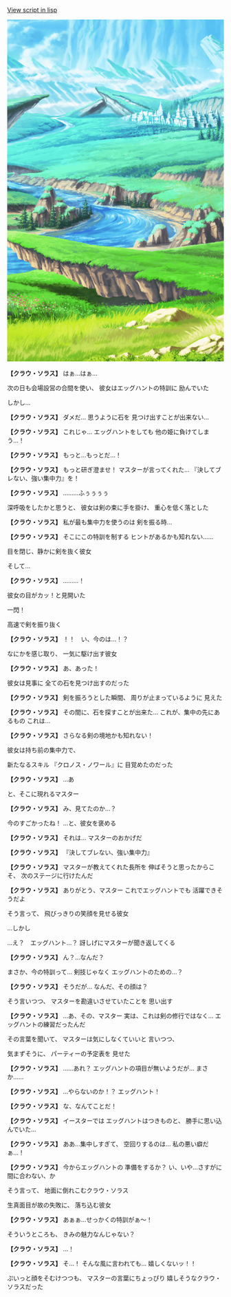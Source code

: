[View script in lisp](../scripts/10272202.txt)

![plain.png](../images/backgrounds/plain.png)

**【クラウ・ソラス】**
はぁ…はぁ…

次の日も会場設営の合間を使い、
彼女はエッグハントの特訓に
励んでいた

しかし…

**【クラウ・ソラス】**
ダメだ…
思うように石を
見つけ出すことが出来ない…

**【クラウ・ソラス】**
これじゃ…
エッグハントをしても
他の姫に負けてしまう…！

**【クラウ・ソラス】**
もっと…もっとだ…！

**【クラウ・ソラス】**
もっと研ぎ澄ませ！
マスターが言ってくれた…
『決してブレない、強い集中力』を！

**【クラウ・ソラス】**
………ふぅぅぅぅ

深呼吸をしたかと思うと、
彼女は剣の束に手を掛け、
重心を低く落とした

**【クラウ・ソラス】**
私が最も集中力を使うのは
剣を振る時…

**【クラウ・ソラス】**
そこにこの特訓を制する
ヒントがあるかも知れない……

目を閉じ、静かに剣を抜く彼女

そして…

**【クラウ・ソラス】**
………！

彼女の目がカッ！と見開いた

一閃！

高速で剣を振り抜く

**【クラウ・ソラス】**
！！　い、今のは…！？

なにかを感じ取り、
一気に駆け出す彼女

**【クラウ・ソラス】**
あ、あった！

彼女は見事に
全ての石を見つけ出すのだった

**【クラウ・ソラス】**
剣を振ろうとした瞬間、
周りが止まっているように
見えた

**【クラウ・ソラス】**
その間に、石を探すことが出来た…
これが、集中の先にあるもの
これは…

**【クラウ・ソラス】**
さらなる剣の境地かも知れない！

彼女は持ち前の集中力で、

新たなるスキル
『クロノス・ノワール』に
目覚めたのだった

**【クラウ・ソラス】**
…あ

と、そこに現れるマスター

**【クラウ・ソラス】**
み、見てたのか…？

今のすごかったね！
…と、彼女を褒める

**【クラウ・ソラス】**
それは…
マスターのおかげだ

**【クラウ・ソラス】**
『決してブレない、強い集中力』

**【クラウ・ソラス】**
マスターが教えてくれた長所を
伸ばそうと思ったからこそ、
次のステージに行けたんだ

**【クラウ・ソラス】**
ありがとう、マスター
これでエッグハントでも
活躍できそうだよ

そう言って、
飛びっきりの笑顔を見せる彼女

…しかし

…え？　エッグハント…？
訝しげにマスターが聞き返してくる

**【クラウ・ソラス】**
ん？…なんだ？

まさか、今の特訓って…
剣技じゃなく
エッグハントのための…？

**【クラウ・ソラス】**
そうだが…
なんだ、その顔は？

そう言いつつ、
マスターを勘違いさせていたことを
思い出す

**【クラウ・ソラス】**
…あ、その、マスター
実は、これは剣の修行ではなく…
エッグハントの練習だったんだ

その言葉を聞いて、
マスターは気にしなくていいと
言いつつ、

気まずそうに、
パーティーの予定表を
見せた

**【クラウ・ソラス】**
……あれ？
エッグハントの項目が無いようだが…
まさか……

**【クラウ・ソラス】**
…やらないのか！？
エッグハント！

**【クラウ・ソラス】**
な、なんてことだ！

**【クラウ・ソラス】**
イースターでは
エッグハントはつきものと、
勝手に思い込んでいた…

**【クラウ・ソラス】**
ああ…集中しすぎて、
空回りするのは…
私の悪い癖だぁ…！

**【クラウ・ソラス】**
今からエッグハントの
準備をするか？
い、いや…さすがに間に合わない、か

そう言って、
地面に倒れこむクラウ・ソラス

生真面目が故の失敗に、
落ち込む彼女

**【クラウ・ソラス】**
あぁぁ…せっかくの特訓がぁ～！

そういうところも、
きみの魅力なんじゃない？

**【クラウ・ソラス】**
…！

**【クラウ・ソラス】**
そ…！
そんな風に言われても…
嬉しくないッ！！

ぷいっと顔をそむけつつも、
マスターの言葉にちょっぴり
嬉しそうなクラウ・ソラスだった
